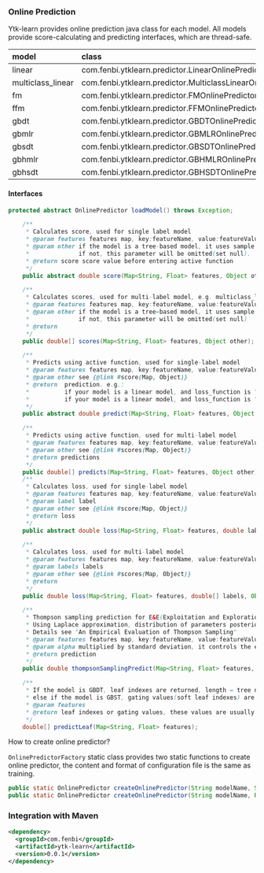 ### Online Prediction

Ytk-learn provides online prediction java class for each model. All models provide score-calculating and predicting interfaces, which are thread-safe. 

| model             | class                                    | interface                                |
| :---------------- | :--------------------------------------- | :--------------------------------------- |
| linear            | com.fenbi.ytklearn.predictor.LinearOnlinePredictor | loss/score/predict/thompsonSamplingPredict |
| multiclass_linear | com.fenbi.ytklearn.predictor.MulticlassLinearOnlinePredictor | loss/scores/predicts                     |
| fm                | com.fenbi.ytklearn.predictor.FMOnlinePredictor | loss/score/predict                       |
| ffm               | com.fenbi.ytklearn.predictor.FFMOnlinePredictor | loss/score/predict                       |
| gbdt              | com.fenbi.ytklearn.predictor.GBDTOnlinePredictor | loss/score/predict/scores/predicts/predictLeaf |
| gbmlr             | com.fenbi.ytklearn.predictor.GBMLROnlinePredictor | loss/score/predict/predictLeaf           |
| gbsdt             | com.fenbi.ytklearn.predictor.GBSDTOnlinePredictor | loss/score/predict/predictLeaf           |
| gbhmlr            | com.fenbi.ytklearn.predictor.GBHMLROnlinePredictor | loss/score/predict/predictLeaf           |
| gbhsdt            | com.fenbi.ytklearn.predictor.GBHSDTOnlinePredictor | loss/score/predict/predictLeaf           |

#### Interfaces

```java
protected abstract OnlinePredictor loadModel() throws Exception;

    /**
     * Calculates score, used for single label model
     * @param features features map, key:featureName, value:featureValue
     * @param other if the model is a tree-based model, it uses sample dependent score(Float type)
     *              if not, this parameter will be omitted(set null).
     * @return score score value before entering active function
     */
    public abstract double score(Map<String, Float> features, Object other);

    /**
     * Calculates scores, used for multi-label model, e.g. multiclass_linear model
     * @param features features map, key:featureName, value:featureValue
     * @param other if the model is a tree=based model, it uses sample dependent score(Float[] 		 *				type)
     *              if not, this parameter will be omitted(set null)
     * @return
     */
    public double[] scores(Map<String, Float> features, Object other);

    /**
     * Predicts using active function, used for single-label model
     * @param features features map, key:featureName, value:featureValue
     * @param other see {@link #score(Map, Object)}
     * @return  prediction. e.g.:
     *          if your model is a linear model, and loss_function is "sigmoid"(Logistic Regression), then prediction is probability.
     *          if your model is a linear model, and loss_function is "L2"(Linear Regression, Identity active function), then prediction is equal to score
     */
    public abstract double predict(Map<String, Float> features, Object other);

    /**
     * Predicts using active function, used for multi-label model
     * @param features features map, key:featureName, value:featureValue
     * @param other see {@link #scores(Map, Object)}
     * @return predictions
     */
    public double[] predicts(Map<String, Float> features, Object other);
    /**
     * Calculates loss, used for single-label model
     * @param features features map, key:featureName, value:featureValue
     * @param label label
     * @param other see {@link #score(Map, Object)}
     * @return loss
     */
    public abstract double loss(Map<String, Float> features, double label, Object other);

    /**
     * Calculates loss, used for multi-label model
     * @param features features map, key:featureName, value:featureValue
     * @param labels labels
     * @param other see {@link #scores(Map, Object)}
     * @return
     */
    public double loss(Map<String, Float> features, double[] labels, Object other);

    /**
     * Thompson sampling prediction for E&E(Exploitation and Exploration).
     * Using Laplace approximation, distribution of parameters posterior will be approximate to diagonal gaussian distribution,
     * Details see "An Empirical Evaluation of Thompson Sampling"
     * @param features features map, key:featureName, value:featureValue
     * @param alpha multiplied by standard deviation, it controls the exploitation and the exploration; the larger alpha value, the more exploration, the less exploitation.
     * @return prediction
     */
    public double thompsonSamplingPredict(Map<String, Float> features, double alpha);

    /**
     * If the model is GBDT, leaf indexes are returned, length = tree number
     * else if the model is GBST, gating values(soft leaf indexes) are returned, length = tree number * mixture number
     * @param features
     * @return leaf indexes or gating values, these values are usually used as features for other models.     
     */
    double[] predictLeaf(Map<String, Float> features);
```

How to create online predictor?

```OnlinePredictorFactory``` static class provides two static functions to create online predictor, the content and format of configuration file is the same as training.

```java
public static OnlinePredictor createOnlinePredictor(String modelName, String configPath) throws Exception;
public static OnlinePredictor createOnlinePredictor(String modelName, Reader configReader) throws Exception;
```

### Integration with Maven

```xml
<dependency>
  <groupId>com.fenbi</groupId>
  <artifactId>ytk-learn</artifactId>
  <version>0.0.1</version>
</dependency>
```

